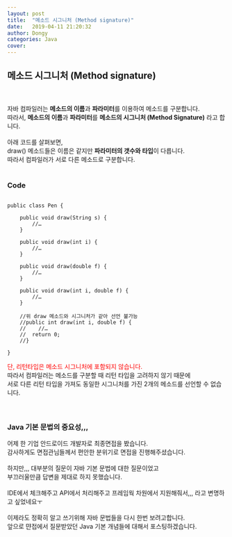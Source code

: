 ```yaml
---
layout: post
title:  "메소드 시그니처 (Method signature)"
date:   2019-04-11 21:20:32
author: Dongy
categories: Java
cover:
---
```


## 메소드 시그니처 (Method signature)
<br>
<br>
자바 컴파일러는 <strong>메소드의 이름</strong>과 <strong>파라미터</strong>를 이용하여 메소드를 구분합니다. <br>
따라서, <strong>메소드의 이름</strong>과 <strong>파라미터</strong>를 <strong>메소드의 시그니처 (Method Signature)</strong> 라고 합니다.<br>
<br>
아래 코드를 살펴보면, <br>
draw() 메소드들은 이름은 같지만 <strong>파라미터의 갯수와 타입</strong>이 다릅니다.<br> 
따라서 컴파일러가 서로 다른 메소드로 구분합니다.<br>
<br>


### Code
```

public class Pen {
    
    public void draw(String s) {
        //…
    }

    public void draw(int i) {
        //…
    }

    public void draw(double f) {
        //…
    }

    public void draw(int i, double f) {
        //…
    }

    //위 draw 메소드와 시그니처가 같아 선언 불가능
    //public int draw(int i, double f) {
    //    //…
	//  return 0;
    //}

}

```


<span style="color:red">단, 리턴타입은 메소드 시그니처에 포함되지 않습니다.</span><br>
따라서 컴파일러는 메소드를 구분할 때 리턴 타입을 고려하지 않기 때문에 <br>
서로 다른 리턴 타입을 가져도 동일한 시그니처를 가진 2개의 메소드를 선언할 수 없습니다.<br>
<br><br>


### Java 기본 문법의 중요성,,,
어제 한 기업 안드로이드 개발자로 최종면접을 봤습니다.<br>
감사하게도 면접관님들께서 편안한 분위기로 면접을 진행해주셨습니다.<br><br>
하지만,,, 대부분의 질문이 자바 기본 문법에 대한 질문이었고<br>
부끄러울만큼 답변을 제대로 하지 못했습니다.<br><br>
IDE에서 체크해주고 API에서 처리해주고 프레임웍 차원에서 지원해줘서,,, 라고 변명하고 싶었네요ㅜ <br><br>
이제라도 정확히 알고 쓰기위해 자바 문법들을 다시 한번 보려고합니다.<br>
앞으로 먄접에서 질문받았던 Java 기본 개념들에 대해서 포스팅하겠습니다. <br><br>
